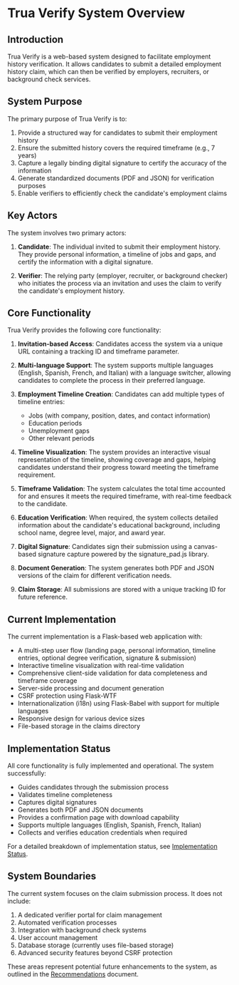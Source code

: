 # Trua Verify System Overview

## Introduction

Trua Verify is a web-based system designed to facilitate employment history verification. It allows candidates to submit a detailed employment history claim, which can then be verified by employers, recruiters, or background check services.

## System Purpose

The primary purpose of Trua Verify is to:

1. Provide a structured way for candidates to submit their employment history
2. Ensure the submitted history covers the required timeframe (e.g., 7 years)
3. Capture a legally binding digital signature to certify the accuracy of the information
4. Generate standardized documents (PDF and JSON) for verification purposes
5. Enable verifiers to efficiently check the candidate's employment claims

## Key Actors

The system involves two primary actors:

1. **Candidate**: The individual invited to submit their employment history. They provide personal information, a timeline of jobs and gaps, and certify the information with a digital signature.

2. **Verifier**: The relying party (employer, recruiter, or background checker) who initiates the process via an invitation and uses the claim to verify the candidate's employment history.

## Core Functionality

Trua Verify provides the following core functionality:

1. **Invitation-based Access**: Candidates access the system via a unique URL containing a tracking ID and timeframe parameter.

2. **Multi-language Support**: The system supports multiple languages (English, Spanish, French, and Italian) with a language switcher, allowing candidates to complete the process in their preferred language.

3. **Employment Timeline Creation**: Candidates can add multiple types of timeline entries:
   - Jobs (with company, position, dates, and contact information)
   - Education periods
   - Unemployment gaps
   - Other relevant periods

4. **Timeline Visualization**: The system provides an interactive visual representation of the timeline, showing coverage and gaps, helping candidates understand their progress toward meeting the timeframe requirement.

5. **Timeframe Validation**: The system calculates the total time accounted for and ensures it meets the required timeframe, with real-time feedback to the candidate.

6. **Education Verification**: When required, the system collects detailed information about the candidate's educational background, including school name, degree level, major, and award year.

7. **Digital Signature**: Candidates sign their submission using a canvas-based signature capture powered by the signature_pad.js library.

8. **Document Generation**: The system generates both PDF and JSON versions of the claim for different verification needs.

9. **Claim Storage**: All submissions are stored with a unique tracking ID for future reference.

## Current Implementation

The current implementation is a Flask-based web application with:

- A multi-step user flow (landing page, personal information, timeline entries, optional degree verification, signature & submission)
- Interactive timeline visualization with real-time validation
- Comprehensive client-side validation for data completeness and timeframe coverage
- Server-side processing and document generation
- CSRF protection using Flask-WTF
- Internationalization (i18n) using Flask-Babel with support for multiple languages
- Responsive design for various device sizes
- File-based storage in the claims directory

## Implementation Status

All core functionality is fully implemented and operational. The system successfully:
- Guides candidates through the submission process
- Validates timeline completeness
- Captures digital signatures
- Generates both PDF and JSON documents
- Provides a confirmation page with download capability
- Supports multiple languages (English, Spanish, French, Italian)
- Collects and verifies education credentials when required

For a detailed breakdown of implementation status, see [Implementation Status](./implementation-status.md).

## System Boundaries

The current system focuses on the claim submission process. It does not include:

1. A dedicated verifier portal for claim management
2. Automated verification processes
3. Integration with background check systems
4. User account management
5. Database storage (currently uses file-based storage)
6. Advanced security features beyond CSRF protection

These areas represent potential future enhancements to the system, as outlined in the [Recommendations](./recommendations.md) document.